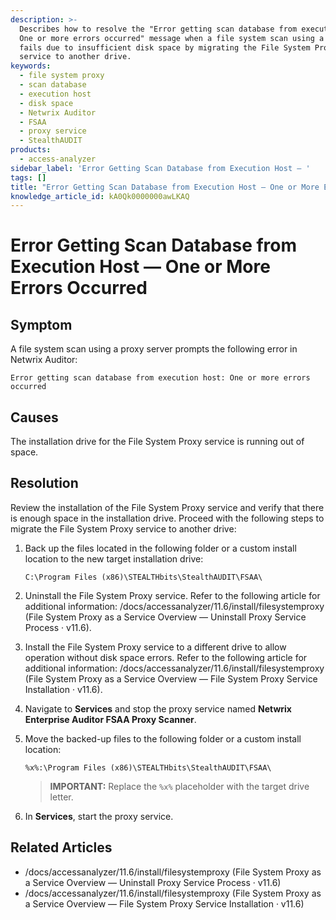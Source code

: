 ```yaml
---
description: >-
  Describes how to resolve the "Error getting scan database from execution host:
  One or more errors occurred" message when a file system scan using a proxy
  fails due to insufficient disk space by migrating the File System Proxy
  service to another drive.
keywords:
  - file system proxy
  - scan database
  - execution host
  - disk space
  - Netwrix Auditor
  - FSAA
  - proxy service
  - StealthAUDIT
products:
  - access-analyzer
sidebar_label: 'Error Getting Scan Database from Execution Host — '
tags: []
title: "Error Getting Scan Database from Execution Host — One or More Errors Occurred"
knowledge_article_id: kA0Qk0000000awLKAQ
---
```


# Error Getting Scan Database from Execution Host — One or More Errors Occurred

## Symptom

A file system scan using a proxy server prompts the following error in Netwrix Auditor:

```text
Error getting scan database from execution host: One or more errors occurred
```

## Causes

The installation drive for the File System Proxy service is running out of space.

## Resolution

Review the installation of the File System Proxy service and verify that there is enough space in the installation drive. Proceed with the following steps to migrate the File System Proxy service to another drive:

1. Back up the files located in the following folder or a custom install location to the new target installation drive:

   ```text
   C:\Program Files (x86)\STEALTHbits\StealthAUDIT\FSAA\
   ```

2. Uninstall the File System Proxy service. Refer to the following article for additional information: /docs/accessanalyzer/11.6/install/filesystemproxy (File System Proxy as a Service Overview — Uninstall Proxy Service Process · v11.6).

3. Install the File System Proxy service to a different drive to allow operation without disk space errors. Refer to the following article for additional information: /docs/accessanalyzer/11.6/install/filesystemproxy (File System Proxy as a Service Overview — File System Proxy Service Installation · v11.6).

4. Navigate to **Services** and stop the proxy service named **Netwrix Enterprise Auditor FSAA Proxy Scanner**.

5. Move the backed-up files to the following folder or a custom install location:

   ```text
   %x%:\Program Files (x86)\STEALTHbits\StealthAUDIT\FSAA\
   ```

   > **IMPORTANT:** Replace the `%x%` placeholder with the target drive letter.

6. In **Services**, start the proxy service.

## Related Articles

- /docs/accessanalyzer/11.6/install/filesystemproxy (File System Proxy as a Service Overview — Uninstall Proxy Service Process · v11.6)
- /docs/accessanalyzer/11.6/install/filesystemproxy (File System Proxy as a Service Overview — File System Proxy Service Installation · v11.6)
